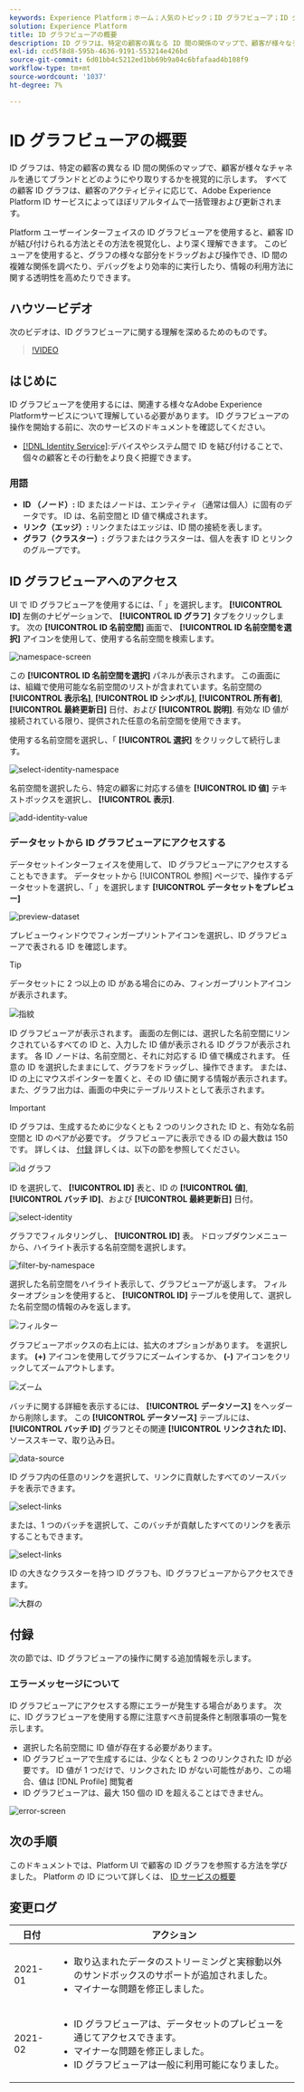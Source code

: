 ```yaml
---
keywords: Experience Platform；ホーム；人気のトピック；ID グラフビューア；ID グラフビューア；グラフビューア；グラフビューア；ID 名前空間；ID 名前空間；ID;ID サービス；ID サービス
solution: Experience Platform
title: ID グラフビューアの概要
description: ID グラフは、特定の顧客の異なる ID 間の関係のマップで、顧客が様々なチャネルを通じてブランドとどのようにやり取りするかを視覚的に示します。
exl-id: ccd5f8d8-595b-4636-9191-553214e426bd
source-git-commit: 6d01bb4c5212ed1bb69b9a04c6bfafaad4b108f9
workflow-type: tm+mt
source-wordcount: '1037'
ht-degree: 7%

---
```


# ID グラフビューアの概要

ID グラフは、特定の顧客の異なる ID 間の関係のマップで、顧客が様々なチャネルを通じてブランドとどのようにやり取りするかを視覚的に示します。 すべての顧客 ID グラフは、顧客のアクティビティに応じて、Adobe Experience Platform ID サービスによってほぼリアルタイムで一括管理および更新されます。

Platform ユーザーインターフェイスの ID グラフビューアを使用すると、顧客 ID が結び付けられる方法とその方法を視覚化し、より深く理解できます。 このビューアを使用すると、グラフの様々な部分をドラッグおよび操作でき、ID 間の複雑な関係を調べたり、デバッグをより効率的に実行したり、情報の利用方法に関する透明性を高めたりできます。

## ハウツービデオ

次のビデオは、ID グラフビューアに関する理解を深めるためのものです。

>[!VIDEO](https://video.tv.adobe.com/v/331030/?quality=12&learn=on)

## はじめに

ID グラフビューアを使用するには、関連する様々なAdobe Experience Platformサービスについて理解している必要があります。 ID グラフビューアの操作を開始する前に、次のサービスのドキュメントを確認してください。

- [[!DNL Identity Service]](../home.md):デバイスやシステム間で ID を結び付けることで、個々の顧客とその行動をより良く把握できます。

### 用語

- **ID （ノード）:** ID またはノードは、エンティティ（通常は個人）に固有のデータです。 ID は、名前空間と ID 値で構成されます。
- **リンク（エッジ）:** リンクまたはエッジは、ID 間の接続を表します。
- **グラフ（クラスター）:** グラフまたはクラスターは、個人を表す ID とリンクのグループです。

## ID グラフビューアへのアクセス

UI で ID グラフビューアを使用するには、「 」を選択します。 **[!UICONTROL ID]** 左側のナビゲーションで、 **[!UICONTROL ID グラフ]** タブをクリックします。 次の **[!UICONTROL ID 名前空間]** 画面で、 **[!UICONTROL ID 名前空間を選択]** アイコンを使用して、使用する名前空間を検索します。

![namespace-screen](../images/identity-graph-viewer/identity-namespace.png)

この **[!UICONTROL ID 名前空間を選択]** パネルが表示されます。 この画面には、組織で使用可能な名前空間のリストが含まれています。名前空間の **[!UICONTROL 表示名]**, **[!UICONTROL ID シンボル]**, **[!UICONTROL 所有者]**, **[!UICONTROL 最終更新日]** 日付、および **[!UICONTROL 説明]**. 有効な ID 値が接続されている限り、提供された任意の名前空間を使用できます。

使用する名前空間を選択し、「 **[!UICONTROL 選択]** をクリックして続行します。

![select-identity-namespace](../images/identity-graph-viewer/select-identity-namespace.png)

名前空間を選択したら、特定の顧客に対応する値を **[!UICONTROL ID 値]** テキストボックスを選択し、 **[!UICONTROL 表示]**.

![add-identity-value](../images/identity-graph-viewer/identity-value-filled.png)

### データセットから ID グラフビューアにアクセスする

データセットインターフェイスを使用して、 ID グラフビューアにアクセスすることもできます。 データセットから [!UICONTROL 参照] ページで、操作するデータセットを選択し、「 」を選択します **[!UICONTROL データセットをプレビュー]**

![preview-dataset](../images/identity-graph-viewer/preview-dataset.png)

プレビューウィンドウでフィンガープリントアイコンを選択し、ID グラフビューアで表される ID を確認します。

>[!TIP]
>
>データセットに 2 つ以上の ID がある場合にのみ、フィンガープリントアイコンが表示されます。

![指紋](../images/identity-graph-viewer/fingerprint.png)

ID グラフビューアが表示されます。 画面の左側には、選択した名前空間にリンクされているすべての ID と、入力した ID 値が表示される ID グラフが表示されます。 各 ID ノードは、名前空間と、それに対応する ID 値で構成されます。 任意の ID を選択したままにして、グラフをドラッグし、操作できます。 または、ID の上にマウスポインターを置くと、その ID 値に関する情報が表示されます。 また、グラフ出力は、画面の中央にテーブルリストとして表示されます。

>[!IMPORTANT]
>
>ID グラフは、生成するために少なくとも 2 つのリンクされた ID と、有効な名前空間と ID のペアが必要です。 グラフビューアに表示できる ID の最大数は 150 です。 詳しくは、 [付録](#appendix) 詳しくは、以下の節を参照してください。

![id グラフ](../images/identity-graph-viewer/graph-viewer.png)

ID を選択して、 **[!UICONTROL ID]** 表と、ID の **[!UICONTROL 値]**, **[!UICONTROL バッチ ID]**、および **[!UICONTROL 最終更新日]** 日付。

![select-identity](../images/identity-graph-viewer/select-identity.png)

グラフでフィルタリングし、 **[!UICONTROL ID]** 表。 ドロップダウンメニューから、ハイライト表示する名前空間を選択します。

![filter-by-namespace](../images/identity-graph-viewer/filter-namespace.png)

選択した名前空間をハイライト表示して、グラフビューアが返します。 フィルターオプションを使用すると、 **[!UICONTROL ID]** テーブルを使用して、選択した名前空間の情報のみを返します。

![フィルター](../images/identity-graph-viewer/filtered.png)

グラフビューアボックスの右上には、拡大のオプションがあります。 を選択します。 **(+)** アイコンを使用してグラフにズームインするか、 **(-)** アイコンをクリックしてズームアウトします。

![ズーム](../images/identity-graph-viewer/zoom.png)

バッチに関する詳細を表示するには、 **[!UICONTROL データソース]** をヘッダーから削除します。 この **[!UICONTROL データソース]** テーブルには、 **[!UICONTROL バッチ ID]** グラフとその関連 **[!UICONTROL リンクされた ID]**、ソーススキーマ、取り込み日。

![data-source](../images/identity-graph-viewer/data-source-table.png)

ID グラフ内の任意のリンクを選択して、リンクに貢献したすべてのソースバッチを表示できます。

![select-links](../images/identity-graph-viewer/select-edge.png)

または、1 つのバッチを選択して、このバッチが貢献したすべてのリンクを表示することもできます。

![select-links](../images/identity-graph-viewer/select-batch.png)

ID の大きなクラスターを持つ ID グラフも、ID グラフビューアからアクセスできます。

![大群の](../images/identity-graph-viewer/large-cluster.png)

## 付録

次の節では、ID グラフビューアの操作に関する追加情報を示します。

### エラーメッセージについて

ID グラフビューアにアクセスする際にエラーが発生する場合があります。 次に、ID グラフビューアを使用する際に注意すべき前提条件と制限事項の一覧を示します。

- 選択した名前空間に ID 値が存在する必要があります。
- ID グラフビューアで生成するには、少なくとも 2 つのリンクされた ID が必要です。 ID 値が 1 つだけで、リンクされた ID がない可能性があり、この場合、値は [!DNL Profile] 閲覧者
- ID グラフビューアは、最大 150 個の ID を超えることはできません。

![error-screen](../images/identity-graph-viewer/error-screen.png)

## 次の手順

このドキュメントでは、Platform UI で顧客の ID グラフを参照する方法を学びました。 Platform の ID について詳しくは、 [ID サービスの概要](../home.md)

## 変更ログ

| 日付 | アクション |
| ---- | ------ |
| 2021-01 | <ul><li>取り込まれたデータのストリーミングと実稼動以外のサンドボックスのサポートが追加されました。</li><li>マイナーな問題を修正しました。</li></ul> |
| 2021-02 | <ul><li>ID グラフビューアは、データセットのプレビューを通じてアクセスできます。</li><li>マイナーな問題を修正しました。</li><li>ID グラフビューアは一般に利用可能になりました。</li></ul> |
